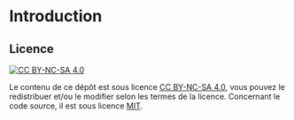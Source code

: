 # Introduction

## Licence

[![CC BY-NC-SA 4.0](https://i.creativecommons.org/l/by-nc-sa/4.0/88x31.png)](http://creativecommons.org/licenses/by-nc-sa/4.0/)

Le contenu de ce dépôt est sous licence [CC BY-NC-SA 4.0](https://github.com/blue-forest/dropin/blob/main/recipes/LICENSE), vous pouvez le redistribuer et/ou le modifier selon les termes de la licence. Concernant le code source, il est sous licence [MIT](https://github.com/blue-forest/dropin/blob/main/recipes/LICENSE-CODE).
